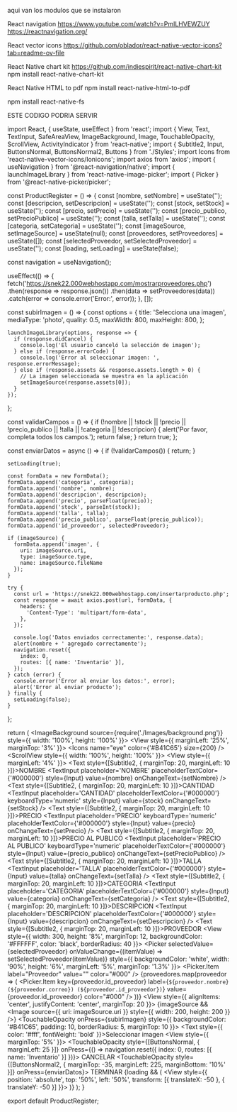 aqui van los modulos que se instalaron

React navigation
https://www.youtube.com/watch?v=PmILHVEWZUY
https://reactnavigation.org/

React vector icons
https://github.com/oblador/react-native-vector-icons?tab=readme-ov-file

React Native chart kit
https://github.com/indiespirit/react-native-chart-kit
npm install react-native-chart-kit

React Native HTML to pdf
npm install react-native-html-to-pdf

npm install react-native-fs




ESTE CODIGO PODRIA SERVIR


import React, { useState, useEffect } from 'react';
import { View, Text, TextInput, SafeAreaView, ImageBackground, Image, TouchableOpacity, ScrollView, ActivityIndicator } from 'react-native';
import { Subtitle2, Input, ButtonsNormal, ButtonsNormal2, Buttons } from './Styles';
import Icons from 'react-native-vector-icons/Ionicons';
import axios from 'axios';
import { useNavigation } from '@react-navigation/native';
import { launchImageLibrary } from 'react-native-image-picker';
import { Picker } from '@react-native-picker/picker';

const ProductRegister = () => {
  const [nombre, setNombre] = useState('');
  const [descripcion, setDescripcion] = useState('');
  const [stock, setStock] = useState('');
  const [precio, setPrecio] = useState('');
  const [precio_publico, setPrecioPublico] = useState('');
  const [talla, setTalla] = useState('');
  const [categoria, setCategoria] = useState('');
  const [imageSource, setImageSource] = useState(null);
  const [proveedores, setProveedores] = useState([]);
  const [selectedProveedor, setSelectedProveedor] = useState('');
  const [loading, setLoading] = useState(false);

  const navigation = useNavigation();

  useEffect(() => {
    fetch('https://snek22.000webhostapp.com/mostrarproveedores.php')
      .then(response => response.json())
      .then(data => setProveedores(data))
      .catch(error => console.error('Error:', error));
  }, []);

  const subirImagen = () => {
    const options = {
      title: 'Selecciona una imagen',
      mediaType: 'photo',
      quality: 0.5,
      maxWidth: 800,
      maxHeight: 800,
    };

    launchImageLibrary(options, response => {
      if (response.didCancel) {
        console.log('El usuario canceló la selección de imagen');
      } else if (response.errorCode) {
        console.log('Error al seleccionar imagen: ', response.errorMessage);
      } else if (response.assets && response.assets.length > 0) {
        // La imagen seleccionada se muestra en la aplicación
        setImageSource(response.assets[0]);
      }
    });
  };

  const validarCampos = () => {
    if (!nombre || !stock || !precio || !precio_publico || !talla || !categoria || !descripcion) {
      alert('Por favor, completa todos los campos.');
      return false;
    }
    return true;
  };

  const enviarDatos = async () => {
    if (!validarCampos()) {
      return;
    }

    setLoading(true);
    
    const formData = new FormData();
    formData.append('categoria', categoria);
    formData.append('nombre', nombre);
    formData.append('descripcion', descripcion);
    formData.append('precio', parseFloat(precio));
    formData.append('stock', parseInt(stock));
    formData.append('talla', talla);
    formData.append('precio_publico', parseFloat(precio_publico));
    formData.append('id_proveedor', selectedProveedor);
    
    if (imageSource) {
      formData.append('imagen', {
        uri: imageSource.uri,
        type: imageSource.type,
        name: imageSource.fileName
      });
    }

    try {
      const url = 'https://snek22.000webhostapp.com/insertarproducto.php';
      const response = await axios.post(url, formData, {
        headers: {
          'Content-Type': 'multipart/form-data',
        },
      });

      console.log('Datos enviados correctamente:', response.data);
      alert(nombre + ' agregado correctamente');
      navigation.reset({
        index: 0,
        routes: [{ name: 'Inventario' }],
      });
    } catch (error) {
      console.error('Error al enviar los datos:', error);
      alert('Error al enviar producto');
    } finally {
      setLoading(false);
    }
  };

  return (
    <SafeAreaView>
      <ImageBackground source={require('./Images/background.png')} style={{ width: '100%', height: '100%' }}>
        <View style={{ marginLeft: '25%', marginTop: '3%' }}>
          <Icons name="eye" color={'#B41C65'} size={200} />
        </View>
        <ScrollView style={{ width: '100%', height: '100%' }}>
          <View style={{ marginLeft: '4%' }}>
            <Text style={[Subtitle2, { marginTop: 20, marginLeft: 10 }]}>NOMBRE</Text>
            <TextInput placeholder='NOMBRE' placeholderTextColor={'#000000'} style={Input} value={nombre} onChangeText={setNombre} />
            <Text style={[Subtitle2, { marginTop: 20, marginLeft: 10 }]}>CANTIDAD</Text>
            <TextInput placeholder='CANTIDAD' placeholderTextColor={'#000000'} keyboardType='numeric' style={Input} value={stock} onChangeText={setStock} />
            <Text style={[Subtitle2, { marginTop: 20, marginLeft: 10 }]}>PRECIO</Text>
            <TextInput placeholder='PRECIO' keyboardType='numeric' placeholderTextColor={'#000000'} style={Input} value={precio} onChangeText={setPrecio} />
            <Text style={[Subtitle2, { marginTop: 20, marginLeft: 10 }]}>PRECIO AL PUBLICO</Text>
            <TextInput placeholder='PRECIO AL PUBLICO' keyboardType='numeric' placeholderTextColor={'#000000'} style={Input} value={precio_publico} onChangeText={setPrecioPublico} />
            <Text style={[Subtitle2, { marginTop: 20, marginLeft: 10 }]}>TALLA</Text>
            <TextInput placeholder='TALLA' placeholderTextColor={'#000000'} style={Input} value={talla} onChangeText={setTalla} />
            <Text style={[Subtitle2, { marginTop: 20, marginLeft: 10 }]}>CATEGORIA</Text>
            <TextInput placeholder='CATEGORIA' placeholderTextColor={'#000000'} style={Input} value={categoria} onChangeText={setCategoria} />
            <Text style={[Subtitle2, { marginTop: 20, marginLeft: 10 }]}>DESCRIPCION</Text>
            <TextInput placeholder='DESCRIPCION' placeholderTextColor={'#000000'} style={Input} value={descripcion} onChangeText={setDescripcion} />
            <Text style={[Subtitle2, { marginTop: 20, marginLeft: 10 }]}>PROVEEDOR</Text>
            <View style={{ width: 300, height: '8%', marginTop: 12, backgroundColor: '#FFFFFF', color: 'black', borderRadius: 40 }}>
              <Picker selectedValue={selectedProveedor} onValueChange={(itemValue) => setSelectedProveedor(itemValue)} style={{ backgroundColor: 'white', width: '90%', height: '6%', marginLeft: '5%', marginTop: '1.3%' }}>
                <Picker.Item label="Proveedor" value="" color="#000" />
                {proveedores.map(proveedor => (
                  <Picker.Item key={proveedor.id_proveedor} label={`${proveedor.nombre} (${proveedor.correo}) (${proveedor.id_proveedor})`} value={proveedor.id_proveedor} color="#000" />
                ))}
              </Picker>
            </View>
            <View style={{ alignItems: 'center', justifyContent: 'center', marginTop: 20 }}>
              {imageSource && <Image source={{ uri: imageSource.uri }} style={{ width: 200, height: 200 }} />}
              <TouchableOpacity onPress={subirImagen} style={{ backgroundColor: '#B41C65', padding: 10, borderRadius: 5, marginTop: 10 }}>
                <Text style={{ color: '#fff', fontWeight: 'bold' }}>Seleccionar imagen</Text>
              </TouchableOpacity>
            </View>
          </View>
          <View style={{ marginTop: '5%' }}>
            <TouchableOpacity style={[ButtonsNormal, { marginLeft: 25 }]} onPress={() => navigation.reset({ index: 0, routes: [{ name: 'Inventario' }] })}>
              <Text style={Buttons}>CANCELAR</Text>
            </TouchableOpacity>
            <TouchableOpacity style={[ButtonsNormal2, { marginTop: -35, marginLeft: 225, marginBottom: '10%' }]} onPress={enviarDatos}>
              <Text style={Buttons}>TERMINAR</Text>
            </TouchableOpacity>
          </View>
          {loading && (
            <View style={{ position: 'absolute', top: '50%', left: '50%', transform: [{ translateX: -50 }, { translateY: -50 }] }}>
              <ActivityIndicator size="large" color="#B41C65" />
            </View>
          )}
        </ScrollView>
      </ImageBackground>
    </SafeAreaView>
  );
}

export default ProductRegister;
